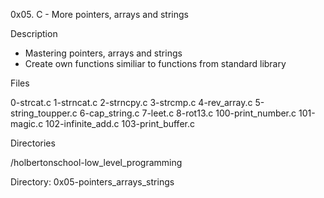 0x05. C - More pointers, arrays and strings

Description

- Mastering pointers, arrays and strings
- Create own functions similiar to functions from standard library

Files

0-strcat.c
1-strncat.c
2-strncpy.c
3-strcmp.c
4-rev_array.c
5-string_toupper.c
6-cap_string.c
7-leet.c
8-rot13.c
100-print_number.c
101-magic.c
102-infinite_add.c
103-print_buffer.c

Directories

/holbertonschool-low_level_programming

Directory: 0x05-pointers_arrays_strings